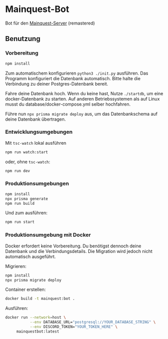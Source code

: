 # Mainquest-Bot

Bot für den [Mainquest-Server](https://mainquest.org) (remastered)

## Benutzung

### Vorbereitung

```sh
npm install
```

Zum automatischem konfigurieren `python3 ./init.py` ausführen.
Das Programm konfiguriert die Datenbank automatisch. Bitte halte die Verbindung
zu deiner Postgres-Datenbank bereit.

Fahre deine Datenbank hoch. Wenn du keine hast,
Nutze `./startdb`, um eine docker-Datenbank zu starten.
Auf anderen Betriebssystemen als auf Linux musst du database/docker-compose.yml
selber hochfahren.

Führe nun
`npx prisma migrate deploy`
aus, um das Datenbankschema auf deine Datenbank übertragen.

### Entwicklungsumgebungen

Mit `tsc-watch` lokal ausführen

```sh
npm run watch:start
```

oder, ohne `tsc-watch`:

```sh
npm run dev
```

### Produktionsumgebungen

```sh
npm install
npx prisma generate
npm run build
```

Und zum ausführen:

```sh
npm run start
```

### Produktionsumgebung mit Docker

Docker erfordert keine Vorbereitung.
Du benötigst dennoch deine Datenbank und die Verbindungsdetails.
Die Migration wird jedoch nicht automatisch ausgeführt.

Migrieren:

```sh
npm install
npx prisma migrate deploy
```

Container erstellen:

```sh
docker build -t mainquest:bot .
```

Ausführen:

```sh
docker run --network=host \
           --env DATABASE_URL="postgresql://YOUR_DATABASE_STRING" \
           --env DISCORD_TOKEN="YOUR_TOKEN_HERE" \
     mainquestbot:latest
```
